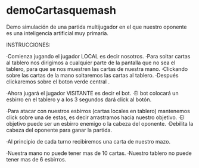 # demoCartasquemash
Demo simulación de una partida multijugador en el que nuestro oponente es una inteligencia artificial muy primaria.

INSTRUCCIONES:

  ·Comienza jugando el jugador LOCAL es decir nosotros.
  ·Para soltar cartas al tablero nos dirigimos a cualquier parte de la pantalla que no sea el tablero, para que se nos muestren las cartas de nuestra mano.
  ·Clickando sobre las cartas de la mano soltaremos las cartas al tablero.
  ·Después clickaremos sobre el boton verde central <Pasar turno>.
  
  ·Ahora jugará el jugador VISITANTE es decir el bot.
  ·El bot colocará un esbirro en el tablero y a los 3 segundos dará click al botón.
  
  ·Para atacar con nuestros esbirros (cartas locales en tablero) mantenemos click sobre una de estas, es decir arrastramos hacia nuestro objetivo.
  ·El objetivo puede ser un esbirro enemigo o la cabeza del oponente.
  ·Debilita la cabeza del oponente para ganar la partida.
  
  ·Al principio de cada turno recibiremos una carta de nuestro mazo.
  
  ·Nuestra mano no puede tener mas de 10 cartas.
  ·Nuestro tablero no puede tener mas de 6 esbirros.
